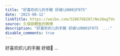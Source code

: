 ```yaml
---
title: "好喜欢织儿的手腕 好细\U0001F975"
date: '2023-08-12'
linkTitle: https://weibo.com/5286768287/NeiNagTdv
source: 久保田鲤鱼的微博
description: "好喜欢织儿的手腕 好细\U0001F975  ..."
disable_comments: true
---
```

好喜欢织儿的手腕 好细🥵  ...